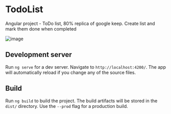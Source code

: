 # TodoList

Angular project - ToDo list, 80% replica of google keep. Create list and mark them done when completed

![image](https://user-images.githubusercontent.com/34910004/111025456-48bfc980-840a-11eb-8292-68bdcc2981c0.png)

## Development server

Run `ng serve` for a dev server. Navigate to `http://localhost:4200/`. The app will automatically reload if you change any of the source files.

## Build

Run `ng build` to build the project. The build artifacts will be stored in the `dist/` directory. Use the `--prod` flag for a production build.
